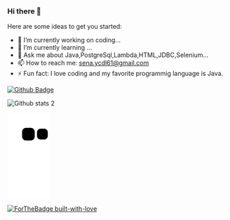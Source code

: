 ### Hi there 👋
Here are some ideas to get you started:

- 🔭 I’m currently working on coding...
- 🌱 I’m currently learning ...
- 💬 Ask me about Java,PostgreSql,Lambda,HTML,JDBC,Selenium...
- 📫 How to reach me: sena.ycdl61@gmail.com
- ⚡ Fun fact: I love coding and my favorite programmig language is Java.

[![Github Badge](https://img.shields.io/badge/-Github-000?style=quare&labelColor=000&logo=Github&logoColor=white&link=link)](link) 


![Github stats 2](https://github-readme-stats.vercel.app/api?username=SenaYcdl&show_icons=true&theme=jolly)

![snake gif](https://github.com/SenaYcdl/SenaYcdl/blob/output/github-contribution-grid-snake.svg)


[![ForTheBadge built-with-love](http://ForTheBadge.com/images/badges/built-with-love.svg)](https://GitHub.com/Naereen/)
